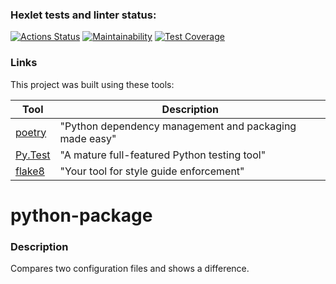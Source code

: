 ### Hexlet tests and linter status:
[![Actions Status](https://github.com/lt3-me/python-project-50/workflows/hexlet-check/badge.svg)](https://github.com/lt3-me/python-project-50/actions)
[![Maintainability](https://api.codeclimate.com/v1/badges/37a8e55a56ea1adc55ba/maintainability)](https://codeclimate.com/github/lt3-me/python-project-50/maintainability)
[![Test Coverage](https://api.codeclimate.com/v1/badges/37a8e55a56ea1adc55ba/test_coverage)](https://codeclimate.com/github/lt3-me/python-project-50/test_coverage)

### Links

This project was built using these tools:

| Tool                                                                        | Description                                             |
|-----------------------------------------------------------------------------|---------------------------------------------------------|
| [poetry](https://python-poetry.org/)                                        | "Python dependency management and packaging made easy"  |
| [Py.Test](https://pytest.org)                                               | "A mature full-featured Python testing tool"            |
| [flake8](https://flake8.pycqa.org/)                                         | "Your tool for style guide enforcement" |

# python-package

### Description

Compares two configuration files and shows a difference.
